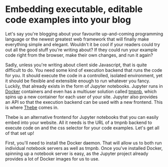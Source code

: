 # Embedding executable, editable code examples into your blog

Let's say you're blogging about your favourite up-and-coming programming language or the newest greatest web framework that will finally make everything simple and elegant. Wouldn't it be cool if your readers could try out all the good stuff you're writing about? If they could run your example code right from the browser, make their own changes, and run it again? 

Sadly, unless you're writing about client side Javascript, that is quite difficult to do. You need some kind of execution backend that runs the code for you. It should execute the code in a controlled, isolated environment, yet it should be flexible and extensible enough to run whatever you fancy. Luckily, that already exists in the form of Jupyter notebooks. Jupyter runs in [Docker](https://www.docker.com/) containers and even has a multiuser solution called [tmpnb](https://github.com/jupyter/tmpnb), which spins up a new container for each user of your site. Jupyter also provides an API so that the execution backend can be used with a new frontend. This is where [Thebe](https://github.com/oreillymedia/thebe/tree/master/static) comes in.

Thebe is an alternative frontend for Jupyter notebooks that you can easily embed into your website. All it needs is the URL of a tmpnb backend to execute code on and the css selector for your code examples. Let's get all of that set up!

First, you'll need to install the Docker daemon. That will allow us to both run individual notebook servers as well as tmpnb. Once you've installed Docker, spinning up a notebook server is easy, as the Jupyter project already provides a lot of Docker images for us to use. 
